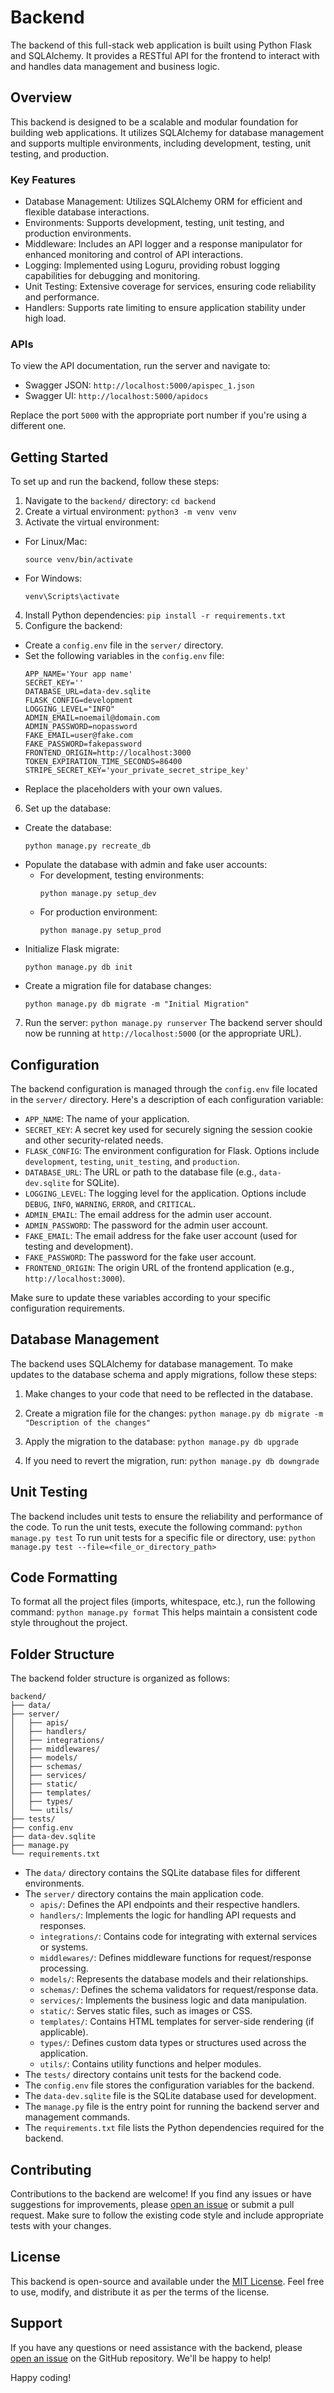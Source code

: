 # Backend

The backend of this full-stack web application is built using Python Flask and SQLAlchemy. It provides a RESTful API for the frontend to interact with and handles data management and business logic.

## Overview

This backend is designed to be a scalable and modular foundation for building web applications. It utilizes SQLAlchemy for database management and supports multiple environments, including development, testing, unit testing, and production.

### Key Features

- Database Management: Utilizes SQLAlchemy ORM for efficient and flexible database interactions.
- Environments: Supports development, testing, unit testing, and production environments.
- Middleware: Includes an API logger and a response manipulator for enhanced monitoring and control of API interactions.
- Logging: Implemented using Loguru, providing robust logging capabilities for debugging and monitoring.
- Unit Testing: Extensive coverage for services, ensuring code reliability and performance.
- Handlers: Supports rate limiting to ensure application stability under high load.

### APIs

To view the API documentation, run the server and navigate to:
- Swagger JSON: `http://localhost:5000/apispec_1.json`
- Swagger UI: `http://localhost:5000/apidocs`

Replace the port `5000` with the appropriate port number if you're using a different one.

## Getting Started

To set up and run the backend, follow these steps:

1. Navigate to the `backend/` directory:
```cd backend```
2. Create a virtual environment:
```python3 -m venv venv```
3. Activate the virtual environment:
- For Linux/Mac:
  ```
  source venv/bin/activate
  ```
- For Windows:
  ```
  venv\Scripts\activate
  ```

4. Install Python dependencies:
```pip install -r requirements.txt```
5. Configure the backend:
- Create a `config.env` file in the `server/` directory.
- Set the following variables in the `config.env` file:
  ```
  APP_NAME='Your app name'
  SECRET_KEY=''
  DATABASE_URL=data-dev.sqlite
  FLASK_CONFIG=development
  LOGGING_LEVEL="INFO"
  ADMIN_EMAIL=noemail@domain.com
  ADMIN_PASSWORD=nopassword
  FAKE_EMAIL=user@fake.com
  FAKE_PASSWORD=fakepassword
  FRONTEND_ORIGIN=http://localhost:3000
  TOKEN_EXPIRATION_TIME_SECONDS=86400
  STRIPE_SECRET_KEY='your_private_secret_stripe_key'
  ```
- Replace the placeholders with your own values.

6. Set up the database:
- Create the database:
  ```
  python manage.py recreate_db
  ```
- Populate the database with admin and fake user accounts:
  - For development, testing environments:
    ```
    python manage.py setup_dev
    ```
  - For production environment:
    ```
    python manage.py setup_prod
    ```
- Initialize Flask migrate:
  ```
  python manage.py db init
  ```
- Create a migration file for database changes:
  ```
  python manage.py db migrate -m "Initial Migration"
  ```

7. Run the server:
```python manage.py runserver```
The backend server should now be running at `http://localhost:5000` (or the appropriate URL).

## Configuration

The backend configuration is managed through the `config.env` file located in the `server/` directory. Here's a description of each configuration variable:

- `APP_NAME`: The name of your application.
- `SECRET_KEY`: A secret key used for securely signing the session cookie and other security-related needs.
- `FLASK_CONFIG`: The environment configuration for Flask. Options include `development`, `testing`, `unit_testing`, and `production`.
- `DATABASE_URL`: The URL or path to the database file (e.g., `data-dev.sqlite` for SQLite).
- `LOGGING_LEVEL`: The logging level for the application. Options include `DEBUG`, `INFO`, `WARNING`, `ERROR`, and `CRITICAL`.
- `ADMIN_EMAIL`: The email address for the admin user account.
- `ADMIN_PASSWORD`: The password for the admin user account.
- `FAKE_EMAIL`: The email address for the fake user account (used for testing and development).
- `FAKE_PASSWORD`: The password for the fake user account.
- `FRONTEND_ORIGIN`: The origin URL of the frontend application (e.g., `http://localhost:3000`).

Make sure to update these variables according to your specific configuration requirements.

## Database Management

The backend uses SQLAlchemy for database management. To make updates to the database schema and apply migrations, follow these steps:

1. Make changes to your code that need to be reflected in the database.

2. Create a migration file for the changes:
```python manage.py db migrate -m "Description of the changes"```
3. Apply the migration to the database:
```python manage.py db upgrade```
4. If you need to revert the migration, run:
```python manage.py db downgrade```
## Unit Testing

The backend includes unit tests to ensure the reliability and performance of the code. To run the unit tests, execute the following command:
```python manage.py test```
To run unit tests for a specific file or directory, use:
```python manage.py test --file=<file_or_directory_path>```
## Code Formatting

To format all the project files (imports, whitespace, etc.), run the following command:
```python manage.py format```
This helps maintain a consistent code style throughout the project.

## Folder Structure

The backend folder structure is organized as follows:
```
backend/
├── data/
├── server/
│   ├── apis/
│   ├── handlers/
│   ├── integrations/
│   ├── middlewares/
│   ├── models/
│   ├── schemas/
│   ├── services/
│   ├── static/
│   ├── templates/
│   ├── types/
│   └── utils/
├── tests/
├── config.env
├── data-dev.sqlite
├── manage.py
└── requirements.txt
```
- The `data/` directory contains the SQLite database files for different environments.
- The `server/` directory contains the main application code.
  - `apis/`: Defines the API endpoints and their respective handlers.
  - `handlers/`: Implements the logic for handling API requests and responses.
  - `integrations/`: Contains code for integrating with external services or systems.
  - `middlewares/`: Defines middleware functions for request/response processing.
  - `models/`: Represents the database models and their relationships.
  - `schemas/`: Defines the schema validators for request/response data.
  - `services/`: Implements the business logic and data manipulation.
  - `static/`: Serves static files, such as images or CSS.
  - `templates/`: Contains HTML templates for server-side rendering (if applicable).
  - `types/`: Defines custom data types or structures used across the application.
  - `utils/`: Contains utility functions and helper modules.
- The `tests/` directory contains unit tests for the backend code.
- The `config.env` file stores the configuration variables for the backend.
- The `data-dev.sqlite` file is the SQLite database used for development.
- The `manage.py` file is the entry point for running the backend server and management commands.
- The `requirements.txt` file lists the Python dependencies required for the backend.

## Contributing

Contributions to the backend are welcome! If you find any issues or have suggestions for improvements, please [open an issue](https://github.com/your-repo/issues) or submit a pull request. Make sure to follow the existing code style and include appropriate tests with your changes.

## License

This backend is open-source and available under the [MIT License](../LICENSE.md). Feel free to use, modify, and distribute it as per the terms of the license.

## Support

If you have any questions or need assistance with the backend, please [open an issue](https://github.com/your-repo/issues) on the GitHub repository. We'll be happy to help!

Happy coding!
